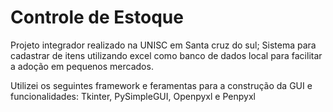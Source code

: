 # Controle de Estoque
Projeto integrador realizado na UNISC em Santa cruz do sul;
Sistema para cadastrar de itens utilizando excel como banco de dados local para facilitar a adoção em pequenos mercados.

Utilizei os seguintes framework e feramentas para a construção da GUI e funcionalidades: 
Tkinter, PySimpleGUI, Openpyxl e Penpyxl 
